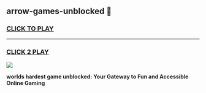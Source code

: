 
## arrow-games-unblocked 👋
<h3>
<a href="https://premium.freeplayer.one?title=arrow-games-unblocked&ref=14F">CLICK TO PLAY</a></h3>
<hr>

<h3>
<a href="https://premium.freeplayer.one?title=arrow-games-unblocked&ref=14F">CLICK 2 PLAY</a>
  
</h3>

<a href="https://premium.freeplayer.one?title=arrow-games-unblocked&ref=12F/"><img src="https://clearcache.store/games.png"></a>


**worlds hardest game unblocked: Your Gateway to Fun and Accessible Online Gaming**
